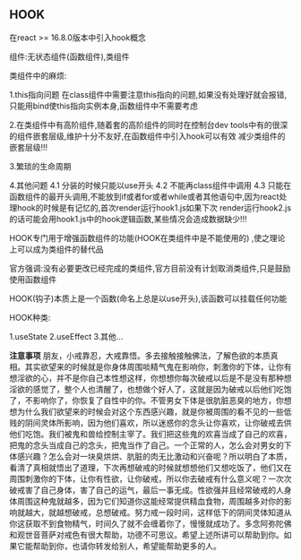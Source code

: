 ## HOOK
在react >= 16.8.0版本中引入hook概念

组件:无状态组件(函数组件),类组件

类组件中的麻烦:

1.this指向问题
在class组件中需要注意this指向的问题,如果没有处理好就会报错,只能用bind使this指向实例本身,函数组件中不需要考虑

2.在类组件中有高阶组件,随着套的高阶组件的同时在控制台dev tools中有的很深的组件嵌套层级,维护十分不友好,在函数组件中引入hook可以有效
减少类组件的嵌套层级!!!

3.繁琐的生命周期

4.其他问题
4.1 分装的时候只能以use开头
4.2 不能再class组件中调用
4.3 只能在函数组件的最开头调用,不能放到if或者for或者while或者其他语句中,因为react处理hook的时候是有记忆的,首次render运行hook1.js如果下次
render运行hook2.js的话可能会用hook1.js中的hook逻辑函数,某些情况会造成数据缺少!!!

HOOK专门用于增强函数组件的功能(HOOK在类组件中是不能使用的) ,使之理论上可以成为类组件的替代品

官方强调:没有必要更改已经完成的类组件,官方目前没有计划取消类组件,只是鼓励使用函数组件

HOOK(钩子)本质上是一个函数(命名上总是以use开头),该函数可以挂载任何功能

HOOK种类:

1.useState
2.useEffect
3.其他...



**注意事项**
朋友，小戒靠忍，大戒靠悟。多去接触接触佛法，了解色欲的本质真相。其实欲望来的时候就是你身体周围啖精气鬼在影响你，刺激你的下体，让你有想淫欲的心，并不是你自己本性想这样，你想想你每次破戒以后是不是没有那种想淫欲的感觉了，整个人也清醒了，也想做个好人了，这就是因为破戒以后他们吃饱了，不影响你了，你恢复了自性中的你。不管男女下体是很肮脏恶臭的地方，你想想为什么我们欲望来的时候会对这个东西感兴趣，就是你被周围的看不见的一些低贱的阴间灵体所影响，因为他们喜欢，所以迷惑你的念头让你喜欢，让你破戒去供他们吃饱。我们被鬼和兽给控制主宰了。我们把这些鬼的欢喜当成了自己的欢喜，把鬼的念头当成自己的念头，把鬼当作了自己。一个正常的人，怎么会对男女的下体感兴趣？怎么会对一块臭烘烘、肮脏的肉无比激动和兴奋呢？所以明白了本质，看清了真相就悟出了道理，下次再想破戒的时候就想想他们又想吃饭了，他们又在周围刺激你的下体，让你有性欲，让你破戒，所以你去破戒有什么意义呢？一次次破戒害了自己身体，害了自己的运气，最后一事无成。性欲强并且经常破戒的人身体周围这种鬼就越多，因为它们知道你这能经常提供精血食物，周围越多对你的影响就越大，就越想破戒，总想破戒。努力戒一段时间，这样低下的阴间灵体知道从你这获取不到食物精气，时间久了就不会缠着你了，慢慢就成功了。多念阿弥陀佛和观世音菩萨对戒色有很大帮助，功德不可思议。希望上述所讲可以帮助到你。如果它能帮助到你，也请你转发给别人，希望能帮助更多的人。





